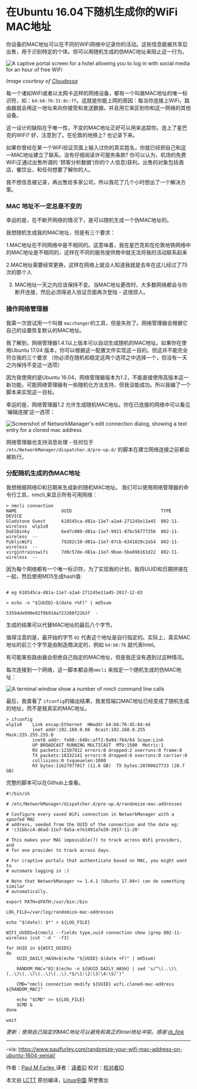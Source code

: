 
 在Ubuntu 16.04下随机生成你的WiFi MAC地址
 ============================================================
 
 你设备的MAC地址可以在不同的WiFi网络中记录你的活动。这些信息能被共享后出售，用于识别特定的个体。但可以用随机生成的伪MAC地址来阻止这一行为。
 
 
 ![A captive portal screen for a hotel allowing you to log in with social media for an hour of free WiFi](https://www.paulfurley.com/img/captive-portal-our-hotel.gif)
 
  _Image courtesy of [Cloudessa][4]_ 
 
 每一个诸如WiFi或者以太网卡这样的网络设备，都有一个叫做MAC地址的唯一标识符，如：`b4:b6:76:31:8c:ff`。这就是你能上网的原因：每当你连接上WiFi，路由器就会用这一地址来向你接受和发送数据，并且用它来区别你和这一网络的其他设备。
 
 这一设计的缺陷在于唯一性，不变的MAC地址正好可以用来追踪你。连上了星巴克的WiFi? 好，注意到了。在伦敦的地铁上? 也记录下来。
 
 如果你曾经在某一个WiFi验证页面上输入过你的真实姓名，你就已经把自己和这一MAC地址建立了联系。没有仔细阅读许可服务条款? 你可以认为，机场的免费WiFi正通过出售所谓的 ‘顾客分析数据’(你的个人信息)获利。出售的对象包括酒店，餐饮业，和任何想要了解你的人。
 
 
 我不想信息被记录，再出售给多家公司，所以我花了几个小时想出了一个解决方案。
 
 
 ### MAC 地址不一定总是不变的
 
 幸运的是，在不断开网络的情况下，是可以随机生成一个伪MAC地址的。
 
 
 我想随机生成我的MAC地址，但是有三个要求：
 
 
 1.MAC地址在不同网络中是不相同的。这意味着，我在星巴克和在伦敦地铁网络中的MAC地址是不相同的，这样在不同的服务提供商中就无法将我的活动联系起来
 
 
 2.MAC地址需要经常更换，这样在网络上就没人知道我就是去年在这儿经过了75次的那个人
 
 
 3. MAC地址一天之内应该保持不变。当MAC地址更改时，大多数网络都会与你断开连接，然后必须得进入验证页面再次登陆 - 这很烦人。
 
 
 ### 操作网络管理器
 
 我第一次尝试用一个叫做 `macchanger`的工具，但是失败了。网络管理器会根据它自己的设置恢复默认的MAC地址。 
 
 
 我了解到，网络管理器1.4.1以上版本可以自动生成随机的MAC地址。如果你在使用Ubuntu 17.04 版本，你可以根据这一配置文件实现这一目的。但这并不能完全符合我的三个要求 （你必须在随机和稳定这两个选项之中选择一个，但没有一天之内保持不变这一选项）
 
 
 因为我使用的是Ubuntu 16.04，网络管理器版本为1.2，不能直接使用高版本这一新功能。可能网络管理器有一些随机化方法支持，但我没能成功。所以我编了一个脚本来实现这一目标。
 
 
 幸运的是，网络管理器1.2 允许生成随机MAC地址。你在已连接的网络中可以看见 ‘编辑连接’这一选项：
 
 
 ![Screenshot of NetworkManager's edit connection dialog, showing a text entry for a cloned mac address](https://www.paulfurley.com/img/network-manager-cloned-mac-address.png)
 
 网络管理器也支持消息处理 - 任何位于 `/etc/NetworkManager/dispatcher.d/pre-up.d/` 的脚本在建立网络连接之前都会被执行。
 
 
 ### 分配随机生成的伪MAC地址
 
 我想根据网络ID和日期来生成新的随机MAC地址。 我们可以使用网络管理器的命令行工具，nmcli,来显示所有可用网络：
 
 
 ```
 > nmcli connection
 NAME                 UUID                                  TYPE             DEVICE
 Gladstone Guest      618545ca-d81a-11e7-a2a4-271245e11a45  802-11-wireless  wlp1s0
 DoESDinky            6e47c080-d81a-11e7-9921-87bc56777256  802-11-wireless  --
 PublicWiFi           79282c10-d81a-11e7-87cb-6341829c2a54  802-11-wireless  --
 virgintrainswifi     7d0c57de-d81a-11e7-9bae-5be89b161d22  802-11-wireless  --
 
 ```
 
 因为每个网络都有一个唯一标识符，为了实现我的计划，我将UUID和日期拼接在一起，然后使用MD5生成hash值:
 
 ```
 
 # eg 618545ca-d81a-11e7-a2a4-271245e11a45-2017-12-03
 
 > echo -n "${UUID}-$(date +%F)" | md5sum
 
 53594de990e92f9b914a723208f22b3f  -
 
 ```
 生成的结果可以代替MAC地址的最后八个字节。
 
 
 值得注意的是，最开始的字节 `02` 代表这个地址是自行指定的。实际上，真实MAC地址的前三个字节是由制造商决定的，例如 `b4:b6:76` 就代表Intel。
 
 
 有可能某些路由器会拒绝自己指定的MAC地址，但是我还没有遇到过这种情况。
 
 
 每次连接到一个网络，这一脚本都会用`nmcli` 来指定一个随机生成的伪MAC地址：
 
 
 ![A terminal window show a number of nmcli command line calls](https://www.paulfurley.com/img/terminal-window-nmcli-commands.png)
 
 最后，我查看了 `ifconfig`的输出结果，我发现端口MAC地址已经变成了随机生成的地址，而不是我真实的MAC地址。
 
 
 ```
 > ifconfig
 wlp1s0    Link encap:Ethernet  HWaddr b4:b6:76:45:64:4d
           inet addr:192.168.0.86  Bcast:192.168.0.255  Mask:255.255.255.0
           inet6 addr: fe80::648c:aff2:9a9d:764/64 Scope:Link
           UP BROADCAST RUNNING MULTICAST  MTU:1500  Metric:1
           RX packets:12107812 errors:0 dropped:2 overruns:0 frame:0
           TX packets:18332141 errors:0 dropped:0 overruns:0 carrier:0
           collisions:0 txqueuelen:1000
           RX bytes:11627977017 (11.6 GB)  TX bytes:20700627733 (20.7 GB)
 
 ```
 完整的脚本可以在Github上查看。
 
 
 ```
 #!/bin/sh
 
 # /etc/NetworkManager/dispatcher.d/pre-up.d/randomize-mac-addresses
 
 # Configure every saved WiFi connection in NetworkManager with a spoofed MAC
 # address, seeded from the UUID of the connection and the date eg:
 # 'c31bbcc4-d6ad-11e7-9a5a-e7e1491a7e20-2017-11-20'
 
 # This makes your MAC impossible(?) to track across WiFi providers, and
 # for one provider to track across days.
 
 # For craptive portals that authenticate based on MAC, you might want to
 # automate logging in :)
 
 # Note that NetworkManager >= 1.4.1 (Ubuntu 17.04+) can do something similar
 # automatically.
 
 export PATH=$PATH:/usr/bin:/bin
 
 LOG_FILE=/var/log/randomize-mac-addresses
 
 echo "$(date): $*" > ${LOG_FILE}
 
 WIFI_UUIDS=$(nmcli --fields type,uuid connection show |grep 802-11-wireless |cut '-d ' -f3)
 
 for UUID in ${WIFI_UUIDS}
 do
     UUID_DAILY_HASH=$(echo "${UUID}-$(date +F)" | md5sum)
 
     RANDOM_MAC="02:$(echo -n ${UUID_DAILY_HASH} | sed 's/^\(..\)\(..\)\(..\)\(..\)\(..\).*$/\1:\2:\3:\4:\5/')"
 
     CMD="nmcli connection modify ${UUID} wifi.cloned-mac-address ${RANDOM_MAC}"
 
     echo "$CMD" >> ${LOG_FILE}
     $CMD &
 done
 
 wait
 ```
 
 

  _更新：使用自己指定的MAC地址可以避免和真正的intel地址冲突。感谢 [@_fink][6]_
 
 ---------------------------------------------------------------------------------
 
 -via: https://www.paulfurley.com/randomize-your-wifi-mac-address-on-ubuntu-1604-xenial/
 
 作者：[Paul M Furley ][a]
 译者：[译者ID](https://github.com/译者ID)
 校对：[校对者ID](https://github.com/校对者ID)
 
 本文由 [LCTT](https://github.com/LCTT/TranslateProject) 原创编译，[Linux中国](https://linux.cn/) 荣誉推出
 
 [a]:https://www.paulfurley.com/
 [1]:https://gist.github.com/paulfurley/46e0547ce5c5ea7eabeaef50dbacef3f/raw/5f02fc8f6ff7fca5bca6ee4913c63bf6de15abca/randomize-mac-addresses
 [2]:https://gist.github.com/paulfurley/46e0547ce5c5ea7eabeaef50dbacef3f#file-randomize-mac-addresses
 [3]:https://github.com/
 [4]:http://cloudessa.com/products/cloudessa-aaa-and-captive-portal-cloud-service/
 [5]:https://gist.github.com/paulfurley/46e0547ce5c5ea7eabeaef50dbacef3f/revisions#diff-824d510864d58c07df01102a8f53faef
 [6]:https://twitter.com/fink_/status/937305600005943296
 [7]:https://gist.github.com/paulfurley/978d4e2e0cceb41d67d017a668106c53/
 [8]:https://en.wikipedia.org/wiki/MAC_address#Universal_vs._local
 [9]:https://gist.github.com/paulfurley/46e0547ce5c5ea7eabeaef50dbacef3f
